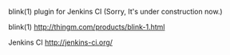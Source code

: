 blink(1) plugin for Jenkins CI
(Sorry, It's under construction now.)

blink(1) http://thingm.com/products/blink-1.html

Jenkins CI http://jenkins-ci.org/
